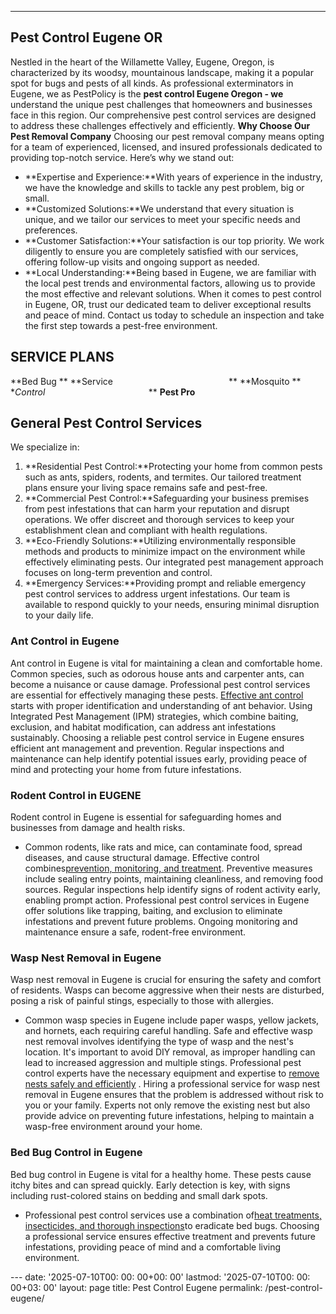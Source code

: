 ---
## Pest Control Eugene OR
Nestled in the heart of the Willamette Valley, Eugene, Oregon, is characterized by its woodsy, mountainous landscape, making it a popular spot for bugs and pests of all kinds.
As professional exterminators in Eugene, we as PestPolicy is the
**pest control Eugene Oregon - we**
understand the unique pest challenges that homeowners and businesses face in this region. Our comprehensive pest control services are designed to address these challenges effectively and efficiently.
**Why Choose Our Pest Removal Company**
Choosing our pest removal company means opting for a team of experienced, licensed, and insured professionals dedicated to providing top-notch service. Here’s why we stand out:
- **Expertise and Experience:**With years of experience in the industry, we have the knowledge and skills to tackle any pest problem, big or small.
- **Customized Solutions:**We understand that every situation is unique, and we tailor our services to meet your specific needs and preferences.
- **Customer Satisfaction:**Your satisfaction is our top priority. We work diligently to ensure you are completely satisfied with our services, offering follow-up visits and ongoing support as needed.
- **Local Understanding:**Being based in Eugene, we are familiar with the local pest trends and environmental factors, allowing us to provide the most effective and relevant solutions.
When it comes to pest control in Eugene, OR, trust our dedicated team to deliver exceptional results and peace of mind. Contact us today to schedule an inspection and take the first step towards a pest-free environment.
## SERVICE PLANS
**Bed Bug **
**Service                                               **
**Mosquito **
**Control*                                          **
**Pest Pro**
## General Pest Control Services
We specialize in:
1. **Residential Pest Control:**Protecting your home from common pests such as ants, spiders, rodents, and termites. Our tailored treatment plans ensure your living space remains safe and pest-free.
2. **Commercial Pest Control:**Safeguarding your business premises from pest infestations that can harm your reputation and disrupt operations. We offer discreet and thorough services to keep your establishment clean and compliant with health regulations.
3. **Eco-Friendly Solutions:**Utilizing environmentally responsible methods and products to minimize impact on the environment while effectively eliminating pests. Our integrated pest management approach focuses on long-term prevention and control.
4. **Emergency Services:**Providing prompt and reliable emergency pest control services to address urgent infestations. Our team is available to respond quickly to your needs, ensuring minimal disruption to your daily life.
### Ant Control in Eugene
Ant control in Eugene is vital for maintaining a clean and comfortable home. Common species, such as odorous house ants and carpenter ants, can become a nuisance or cause damage. Professional pest control services are essential for effectively managing these pests.
[Effective ant control](https://pestpolicy.com/effective-ant-control-for-homeowners-in-eugene-or/)
starts with proper identification and understanding of ant behavior. Using Integrated Pest Management (IPM) strategies, which combine baiting, exclusion, and habitat modification, can address ant infestations sustainably.
Choosing a reliable pest control service in Eugene ensures efficient ant management and prevention. Regular inspections and maintenance can help identify potential issues early, providing peace of mind and protecting your home from future infestations.
### Rodent Control in EUGENE
Rodent control in Eugene is essential for safeguarding homes and businesses from damage and health risks.
- Common rodents, like rats and mice, can contaminate food, spread diseases, and cause structural damage. Effective control combines[prevention, monitoring, and treatment](https://pestpolicy.com/rodent-control-in-eugene/).
Preventive measures include sealing entry points, maintaining cleanliness, and removing food sources. Regular inspections help identify signs of rodent activity early, enabling prompt action.
Professional pest control services in Eugene offer solutions like trapping, baiting, and exclusion to eliminate infestations and prevent future problems. Ongoing monitoring and maintenance ensure a safe, rodent-free environment.
### Wasp Nest Removal in Eugene
Wasp nest removal in Eugene is crucial for ensuring the safety and comfort of residents. Wasps can become aggressive when their nests are disturbed, posing a risk of painful stings, especially to those with allergies.
- Common wasp species in Eugene include paper wasps, yellow jackets, and hornets, each requiring careful handling.
Safe and effective wasp nest removal involves identifying the type of wasp and the nest's location. It's important to avoid DIY removal, as improper handling can lead to increased aggression and multiple stings.
Professional pest control experts have the necessary equipment and expertise to
[remove nests safely and efficiently](https://pestpolicy.com/wasp-nest-removal-in-eugene/)
.
Hiring a professional service for wasp nest removal in Eugene ensures that the problem is addressed without risk to you or your family. Experts not only remove the existing nest but also provide advice on preventing future infestations, helping to maintain a wasp-free environment around your home.
### Bed Bug Control in Eugene
Bed bug control in Eugene is vital for a healthy home. These pests cause itchy bites and can spread quickly. Early detection is key, with signs including rust-colored stains on bedding and small dark spots.
- Professional pest control services use a combination of[heat treatments, insecticides, and thorough inspections](https://pestpolicy.com/bed-bug-control-in-eugene/)to eradicate bed bugs.
Choosing a professional service ensures effective treatment and prevents future infestations, providing peace of mind and a comfortable living environment.

﻿--- date: '2025-07-10T00: 00: 00+00: 00' lastmod: '2025-07-10T00: 00: 00+03: 00' layout: page title: Pest Control Eugene permalink: /pest-control-eugene/
